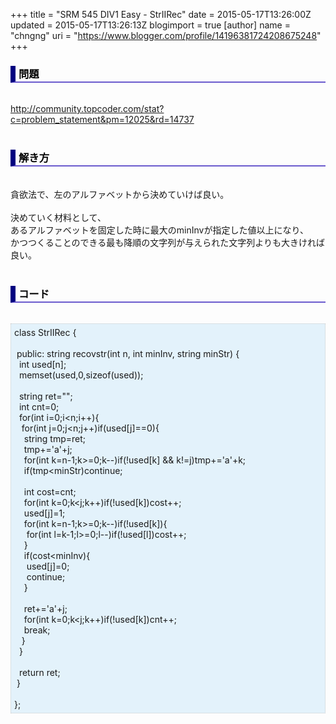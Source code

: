+++
title = "SRM 545 DIV1 Easy - StrIIRec"
date = 2015-05-17T13:26:00Z
updated = 2015-05-17T13:26:13Z
blogimport = true 
[author]
	name = "chngng"
	uri = "https://www.blogger.com/profile/14196381724208675248"
+++

<div dir="ltr" style="text-align: left;" trbidi="on"><h3 style="border-bottom: 2px solid slateblue; border-left: 8px solid navy; color: black; padding: 0px 0px 1px 5px;">問題 <br /></h3><br /><a href="http://community.topcoder.com/stat?c=problem_statement&amp;pm=12025&amp;rd=14737" target="_blank">http://community.topcoder.com/stat?c=problem_statement&amp;pm=12025&amp;rd=14737</a><br /><br /><h3 style="border-bottom: 2px solid slateblue; border-left: 8px solid navy; color: black; padding: 0px 0px 1px 5px;">解き方 </h3><br />貪欲法で、左のアルファベットから決めていけば良い。<br /><br />決めていく材料として、<br />あるアルファベットを固定した時に最大のminInvが指定した値以上になり、<br />かつつくることのできる最も降順の文字列が与えられた文字列よりも大きければ良い。<br /><br /><h3 style="border-bottom: 2px solid slateblue; border-left: 8px solid navy; color: black; padding: 0px 0px 1px 5px;">コード </h3><br /><div style="background-color: #e3f2fb; border: 1px dotted #CCCCCC; padding: 5px;">class StrIIRec {<br /><br /><span class="Apple-tab-span" style="white-space: pre;"> </span>public: string recovstr(int n, int minInv, string minStr) {<br /><span class="Apple-tab-span" style="white-space: pre;">  </span>int used[n];<br /><span class="Apple-tab-span" style="white-space: pre;">  </span>memset(used,0,sizeof(used));<br /><br /><span class="Apple-tab-span" style="white-space: pre;">  </span>string ret="";<br /><span class="Apple-tab-span" style="white-space: pre;">  </span>int cnt=0;<br /><span class="Apple-tab-span" style="white-space: pre;">  </span>for(int i=0;i&lt;n;i++){<br /><span class="Apple-tab-span" style="white-space: pre;">   </span>for(int j=0;j&lt;n;j++)if(used[j]==0){<br /><span class="Apple-tab-span" style="white-space: pre;">    </span>string tmp=ret;<br /><span class="Apple-tab-span" style="white-space: pre;">    </span>tmp+='a'+j;<br /><span class="Apple-tab-span" style="white-space: pre;">    </span>for(int k=n-1;k&gt;=0;k--)if(!used[k] &amp;&amp; k!=j)tmp+='a'+k;<br /><span class="Apple-tab-span" style="white-space: pre;">    </span>if(tmp&lt;minStr)continue;<br /><br /><span class="Apple-tab-span" style="white-space: pre;">    </span>int cost=cnt;<br /><span class="Apple-tab-span" style="white-space: pre;">    </span>for(int k=0;k&lt;j;k++)if(!used[k])cost++;<br /><span class="Apple-tab-span" style="white-space: pre;">    </span>used[j]=1;<br /><span class="Apple-tab-span" style="white-space: pre;">    </span>for(int k=n-1;k&gt;=0;k--)if(!used[k]){<br /><span class="Apple-tab-span" style="white-space: pre;">     </span>for(int l=k-1;l&gt;=0;l--)if(!used[l])cost++;<br /><span class="Apple-tab-span" style="white-space: pre;">    </span>}<br /><span class="Apple-tab-span" style="white-space: pre;">    </span>if(cost&lt;minInv){<br /><span class="Apple-tab-span" style="white-space: pre;">     </span>used[j]=0;<br /><span class="Apple-tab-span" style="white-space: pre;">     </span>continue;<br /><span class="Apple-tab-span" style="white-space: pre;">    </span>}<br /><br /><span class="Apple-tab-span" style="white-space: pre;">    </span>ret+='a'+j;<br /><span class="Apple-tab-span" style="white-space: pre;">    </span>for(int k=0;k&lt;j;k++)if(!used[k])cnt++;<br /><span class="Apple-tab-span" style="white-space: pre;">    </span>break;<br /><span class="Apple-tab-span" style="white-space: pre;">   </span>}<br /><span class="Apple-tab-span" style="white-space: pre;">  </span>}<br /><br /><span class="Apple-tab-span" style="white-space: pre;">  </span>return ret;<br /><span class="Apple-tab-span" style="white-space: pre;"> </span>}<br /><br />};</div></div>
